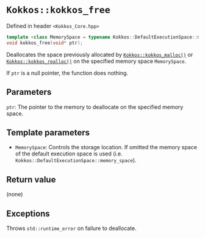 # `Kokkos::kokkos_free`

Defined in header `<Kokkos_Core.hpp>`

```c++
template <class MemorySpace = typename Kokkos::DefaultExecutionSpace::memory_space>
void kokkos_free(void* ptr);
```

Deallocates the space previously allocated by [`Kokkos::kokkos_malloc()`](Kokkos%3A%3Akokkos_malloc) or [`Kokkos::kokkos_realloc()`](Kokkos%3A%3Akokkos_realloc) on the specified memory space `MemorySpace`.

If `ptr` is a null pointer, the function does nothing.

## Parameters

`ptr`: The pointer to the memory to deallocate on the specified memory space.

## Template parameters

* `MemorySpace`:  Controls the storage location. If omitted the memory space of the default execution space is used (i.e. `Kokkos::DefaultExecutionSpace::memory_space`).

## Return value

(none)
## Exceptions

Throws `std::runtime_error` on failure to deallocate.
